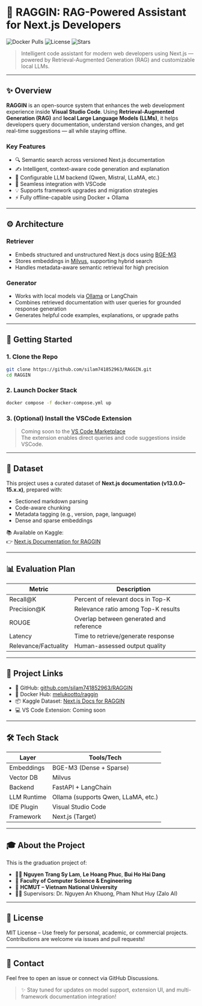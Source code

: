 # 🧠 RAGGIN: RAG-Powered Assistant for Next.js Developers

![Docker Pulls](https://img.shields.io/docker/pulls/melukootto/raggin)
![License](https://img.shields.io/github/license/silam741852963/raggin)
![Stars](https://img.shields.io/github/stars/silam741852963/raggin?style=social)

> Intelligent code assistant for modern web developers using Next.js — powered by Retrieval-Augmented Generation (RAG) and customizable local LLMs.

---

## ✨ Overview

**RAGGIN** is an open-source system that enhances the web development experience inside **Visual Studio Code**. Using **Retrieval-Augmented Generation (RAG)** and **local Large Language Models (LLMs)**, it helps developers query documentation, understand version changes, and get real-time suggestions — all while staying offline.

### Key Features

- 🔍 Semantic search across versioned Next.js documentation  
- ✍️ Intelligent, context-aware code generation and explanation  
- 🧠 Configurable LLM backend (Qwen, Mistral, LLaMA, etc.)  
- 🧩 Seamless integration with VSCode  
- 💡 Supports framework upgrades and migration strategies  
- ⚡ Fully offline-capable using Docker + Ollama

---

## ⚙️ Architecture

### Retriever
- Embeds structured and unstructured Next.js docs using [BGE-M3](https://huggingface.co/BAAI/bge-m3)
- Stores embeddings in [Milvus](https://milvus.io/), supporting hybrid search
- Handles metadata-aware semantic retrieval for high precision

### Generator
- Works with local models via [Ollama](https://ollama.com/) or LangChain
- Combines retrieved documentation with user queries for grounded response generation
- Generates helpful code examples, explanations, or upgrade paths

---

## 🚀 Getting Started

### 1. Clone the Repo

```bash
git clone https://github.com/silam741852963/RAGGIN.git
cd RAGGIN
```

### 2. Launch Docker Stack

```bash
docker compose -f docker-compose.yml up
```

### 3. (Optional) Install the VSCode Extension

> Coming soon to the [VS Code Marketplace](https://marketplace.visualstudio.com/)  
The extension enables direct queries and code suggestions inside VSCode.

---

## 📂 Dataset

This project uses a curated dataset of **Next.js documentation (v13.0.0–15.x.x)**, prepared with:

- Sectioned markdown parsing
- Code-aware chunking
- Metadata tagging (e.g., version, page, language)
- Dense and sparse embeddings

📚 Available on Kaggle:  
👉 [Next.js Documentation for RAGGIN](https://www.kaggle.com/datasets/jiyujizai/nextjs-documentation-for-raggin)

---

## 📊 Evaluation Plan

| Metric              | Description                          |
|---------------------|--------------------------------------|
| Recall@K            | Percent of relevant docs in Top-K    |
| Precision@K         | Relevance ratio among Top-K results  |
| ROUGE               | Overlap between generated and reference |
| Latency             | Time to retrieve/generate response   |
| Relevance/Factuality| Human-assessed output quality        |

---

## 📍 Project Links

- 🔗 GitHub: [github.com/silam741852963/RAGGIN](https://github.com/silam741852963/RAGGIN)
- 🐳 Docker Hub: [melukootto/raggin](https://hub.docker.com/r/melukootto/raggin)
- 📦 Kaggle Dataset: [Next.js Docs for RAGGIN](https://www.kaggle.com/datasets/jiyujizai/nextjs-documentation-for-raggin)
- 💻 VS Code Extension: Coming soon

---

## 🛠️ Tech Stack

| Layer         | Tools/Tech                           |
|---------------|--------------------------------------|
| Embeddings    | BGE-M3 (Dense + Sparse)              |
| Vector DB     | Milvus                               |
| Backend       | FastAPI + LangChain                  |
| LLM Runtime   | Ollama (supports Qwen, LLaMA, etc.)  |
| IDE Plugin    | Visual Studio Code                   |
| Framework     | Next.js (Target)                     |

---

## 🎓 About the Project

This is the graduation project of:

- 🧑‍💻 **Nguyen Trang Sy Lam**, **Le Hoang Phuc**, **Bui Ho Hai Dang**
- 📘 **Faculty of Computer Science & Engineering**  
- 🏫 **HCMUT – Vietnam National University**  
- 👨‍🏫 Supervisors: Dr. Nguyen An Khuong, Pham Nhut Huy (Zalo AI)

---

## 📄 License

MIT License – Use freely for personal, academic, or commercial projects.  
Contributions are welcome via issues and pull requests!

---

## 💬 Contact

Feel free to open an issue or connect via GitHub Discussions.

> ✨ Stay tuned for updates on model support, extension UI, and multi-framework documentation integration!
